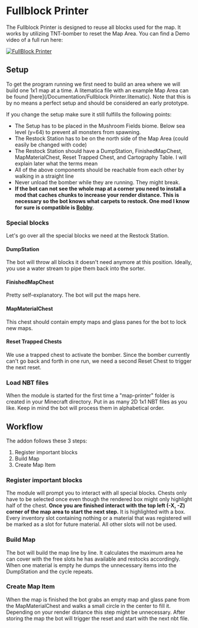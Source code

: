 
# Fullblock Printer

The Fullblock Printer is designed to reuse all blocks used for the map. It works by utilizing TNT-bomber to reset the Map Area. You can find a Demo video of a full run here:

[![FullBlock Printer](https://img.youtube.com/vi/fY756i6OUpQ/0.jpg)](https://www.youtube.com/watch?v=fY756i6OUpQ)
## Setup
To get the program running we first need to build an area where we will build one 1x1 map at a time. A litematica file with an example Map Area can be found [here](/Documentation/Fullblock Printer.litematic). Note that this is by no means a perfect setup and should be considered an early prototype.

If you change the setup make sure it still fulfills the following points:
- The Setup has to be placed in the Mushroom Fields biome. Below sea level (y=64) to prevent all monsters from spawning.
- The Restock Station has to be on the north side of the Map Area (could easily be changed with code)
- The Restock Station should have a DumpStation, FinishedMapChest, MapMaterialChest, Reset Trapped Chest, and Cartography Table. I will explain later what the terms mean
- All of the above components should be reachable from each other by walking in a straight line
- Never unload the bomber while they are running. They might break.
- **If the bot can not see the whole map at a corner you need to install a mod that caches chunks to increase your render distance. This is necessary so the bot knows what carpets to restock. One mod I know for sure is compatible is [Bobby](https://www.curseforge.com/minecraft/mc-mods/bobby)**.


### Special blocks
Let's go over all the special blocks we need at the Restock Station.

#### DumpStation
The bot will throw all blocks it doesn't need anymore at this position. Ideally, you use a water stream to pipe them back into the sorter.

#### FinishedMapChest
Pretty self-explanatory. The bot will put the maps here.

#### MapMaterialChest
This chest should contain empty maps and glass panes for the bot to lock new maps.

#### Reset Trapped Chests
We use a trapped chest to activate the bomber. Since the bomber currently can't go back and forth in one run, we need a second Reset Chest to trigger the next reset.

### Load NBT files
When the module is started for the first time a "map-printer" folder is created in your Minecraft directory. Put in as many 2D 1x1 NBT files as you like. Keep in mind the bot will process them in alphabetical order.
## Workflow
The addon follows these 3 steps:

1. Register important blocks
2. Build Map
3. Create Map Item


### Register important blocks
The module will prompt you to interact with all special blocks. Chests only have to be selected once even though the rendered box might only highlight half of the chest. **Once you are finished interact with the top left (-X, -Z) corner of the map area to start the next step.** It is highlighted with a box. Every inventory slot containing nothing or a material that was registered will be marked as a slot for future material. All other slots will not be used.

### Build Map
The bot will build the map line by line. It calculates the maximum area he can cover with the free slots he has available and restocks accordingly. When one material is empty he dumps the unnecessary items into the DumpStation and the cycle repeats.

### Create Map Item
When the map is finished the bot grabs an empty map and glass pane from the MapMaterialChest and walks a small circle in the center to fill it. Depending on your render distance this step might be unnecessary. After storing the map the bot will trigger the reset and start with the next nbt file.
